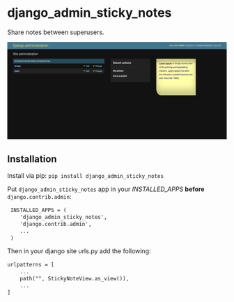 # django_admin_sticky_notes

Share notes between superusers.

![django admin sticky note](screenshot.png)

Installation
------------

Install via pip:
``pip install django_admin_sticky_notes``


Put ``django_admin_sticky_notes`` app in your *INSTALLED\_APPS* **before**
``django.contrib.admin``:

     INSTALLED_APPS = (
        'django_admin_sticky_notes',
        'django.contrib.admin',
        ...
     )
     
Then in your django site urls.py add the following:
    
    urlpatterns = [
        ...
        path("", StickyNoteView.as_view()),
        ...
    ]
